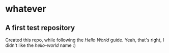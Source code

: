 # whatever
## A first test repository
Created this repo, while following the *Hello World* guide. Yeah, that's right, I didn't like the *hello-world* name :)

